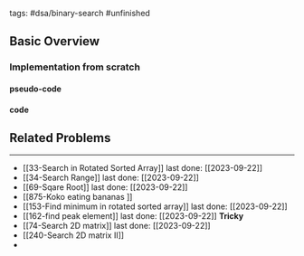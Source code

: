tags: #dsa/binary-search #unfinished 
## Basic Overview

### Implementation from scratch
#### pseudo-code

#### code

## Related Problems
---
- [[33-Search in Rotated Sorted Array]] last done: [[2023-09-22]]
- [[34-Search Range]] last done: [[2023-09-22]]
- [[69-Sqare Root]] last done: [[2023-09-22]]
- [[875-Koko eating bananas ]]
- [[153-Find minimum in rotated sorted array]] last done: [[2023-09-22]]
- [[162-find peak element]] last done: [[2023-09-22]] **Tricky**
- [[74-Search 2D matrix]] last done: [[2023-09-22]]
- [[240-Search 2D matrix II]]
- 

